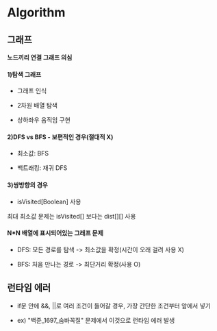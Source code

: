 # Algorithm

## 그래프

____노드끼리 연결 그래프 의심____

#### 1)탐색 그래프

+ 그래프 인식

+ 2차원 배열 탐색

+ 상하좌우 움직임 구현 



#### 2)DFS vs BFS - 보편적인 경우(절대적 X)

+ 최소값: BFS

+ 백트래킹: 재귀 DFS



#### 3)쌍방향의 경우

+ isVisited[Boolean] 사용 

최대 최소값 문제는 isVisited[] 보다는 dist[][] 사용 



#### N*N 배열에 표시되어있는 그래프 문제

+ DFS: 모든 경로를 탐색 -> 최소값을 확정(시간이 오래 걸려 사용 X)

+ BFS: 처음 만나는 경로 -> 최단거리 확정(사용 O)



## 런타임 에러

+ if문 안에 &&, ||로 여러 조건이 들어갈 경우, 가장 간단한 조건부터 앞에서 넣기 

+ ex) "백준_1697_숨바꼭질" 문제에서 이것으로 런타임 에러 발생 



# 


